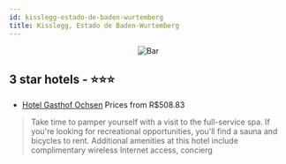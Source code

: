 ```yaml
---
id: kisslegg-estado-de-baden-wurtemberg
title: Kisslegg, Estado de Baden-Wurtemberg
---
```


<center><img src="https://i.travelapi.com/hotels/3000000/2690000/2689000/2688981/2e2ae40c_z.jpg" alt="Bar" /></center>


##  3 star hotels - ⭐️⭐️⭐️

-    [Hotel Gasthof Ochsen](https://us.hurb.com/hotels/kisslegg/hotel-gasthof-ochsen-JNP-JP774358?cmp=18055) Prices from R$508.83
   > Take time to pamper yourself with a visit to the full-service spa. If you're looking for recreational opportunities, you'll find a sauna and bicycles to rent. Additional amenities at this hotel include complimentary wireless Internet access, concierg
